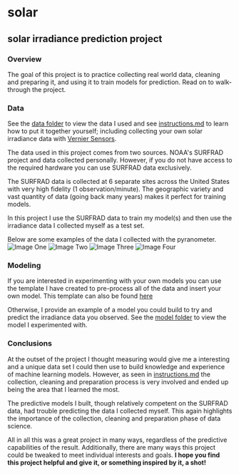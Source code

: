# solar

## solar irradiance prediction project


### Overview
The goal of this project is to practice collecting real world data, cleaning and preparing it, and using it to train models for prediction. Read on to walk-through the project.


### Data
See the [data folder](https://github.com/ian-double-u/solar/tree/master/data) to view the data I used and see [instructions.md](https://github.com/ian-double-u/solar/blob/master/data/instructions.md) to learn how to put it together yourself; including collecting your own solar irradiance data with [Vernier Sensors]([https://www.vernier.com/](https://www.vernier.com/)).


The data used in this project comes from two sources. NOAA's SURFRAD project and data collected personally. However, if you do not have access to the required hardware you can use SURFRAD data exclusively. 


The SURFRAD data is collected at 6 separate sites across the United States with very high fidelity (1 observation/minute). The geographic variety and vast quantity of data (going back many years) makes it perfect for training models.

In this project I use the SURFRAD data to train my model(s) and then use the irradiance data I collected myself as a test set.


Below are some examples of the data I collected with the pyranometer.
![Image One](https://lh3.googleusercontent.com/iVHSKQuMhFZ7Pjni4Yd0ju0DoB0A5Oi61dYcHsQHuNpykPziYbae_Qv8VtBWRJwAMu19jkxx3Y0qnU-6q92EPYn-SpR_LAHqQdJRhzc5_9O1aJ19FUenMpzqBPGn0z9HCPMoT_xrJezua4qsqXoZYuDTAveOMUG9W28FbnaOFz39KrqQDf63L1eVDrrS4pzFIsrW_Ap1xOIntnJ9Au-kcl9SH3ZVgEz8KZq4krMNCzIJ3GVz3jwYglNlQ2JnCSiK9UK60w7fvRlzYnk9uK9IwW3nzFcVD5shjQzPoZ_4GbiPBCOMTxEuPd8ueCmRa4_C6yWaMsuXETqybXFGOFxTf09DNZe1rM-O8InTxHeyRNIA8azVQ5QjMyCswzlGOHU5NfTUqibWgOSl3Jv2b8bA_fCHPi8HQ2qwEEotyQuZXf6UChTKYKcRUTcV46Ye7x-BHjXYUeClj9wufX3XX0eVZ3ppKZAphCWaeKAhKBWDVTPOUdDHR5df0SQMYI5Th3h7Ccy1obKf4V2T6x5dt86IGtZj_-flCCei4H92WbPVr7IJw_BXniSbVsrR-onA4sXzhcUUCBvoiEa-jd5lthedW2dLzp5qCNDvTkmZ6r_oq3PVENGpEIdizS-1_5nPewZIqlyNWaGEn3oazOjOEk22PCdxEAzKyVaU6wDfHZVrSNi9JLOerVjcY6Yw-pha=w424-h280-no?authuser=0) ![Image Two](https://lh3.googleusercontent.com/WK4RYmyNLFxp0AoOtRf-RkP6CaaRcxCC2y7wTrz-xTOEBD5L-SfWEYe0lb1h5LNs2DdhAaxhSbrC8dj8CuscaUA8FH8_oOj2qg3Qc3mE0zhqtM6sBhJfhdA8p2dd87_2_WPss-lKilMi3f6GWrTaUdnOIREzNczPi-M38zJ-jEE67JuEL_Z8qABfbUcfaB1DnzUZkt6TYjDTnbs9QIuxNxn1HP-a9G6NGGtlhyxPOsauln_d9ye50IO9X4oi6-aW0T864zMh57ifhqhW9XrFHNL8h1QEYbWE0zdrwYiIOAAplFuHnTiTfVQL46I-XQrk8cV4L024YSB57GzP5A2RLjIL_kafc3QymgkulCrUa_RmyG0q1ZI8UNuF55hVMGN5at_bd0NdZMONjkPAN-HSMYb2JQFDhn9m5vKbrp4Gc1LSGkVZccZxKGyLbZVP8kZlfhbse9hQdIuZPiqD4jCUjwIDXcLqi-Ma63KkP-6yrBGXgWeD0oxrcQF7TuUVMLtz037YoUIfoonVApk7GDV6xVRbghXbPrxfkfZ4DH3K6XtZlA6q9hA1iwS6aW5xmTZMSiZQ7HJLeIE5WXLFzAcC5VkzLE5O048R1fX8w_KftEnJ75HW_bv-4NHs3xkBY6kWAXM_kVcXEMm-WUmrDiK7cMTyBw315gyUffAfpSLIAmi0j0oHeVbQEXOC_uYd=w424-h280-no?authuser=0)
![Image Three](https://lh3.googleusercontent.com/iVHSKQuMhFZ7Pjni4Yd0ju0DoB0A5Oi61dYcHsQHuNpykPziYbae_Qv8VtBWRJwAMu19jkxx3Y0qnU-6q92EPYn-SpR_LAHqQdJRhzc5_9O1aJ19FUenMpzqBPGn0z9HCPMoT_xrJezua4qsqXoZYuDTAveOMUG9W28FbnaOFz39KrqQDf63L1eVDrrS4pzFIsrW_Ap1xOIntnJ9Au-kcl9SH3ZVgEz8KZq4krMNCzIJ3GVz3jwYglNlQ2JnCSiK9UK60w7fvRlzYnk9uK9IwW3nzFcVD5shjQzPoZ_4GbiPBCOMTxEuPd8ueCmRa4_C6yWaMsuXETqybXFGOFxTf09DNZe1rM-O8InTxHeyRNIA8azVQ5QjMyCswzlGOHU5NfTUqibWgOSl3Jv2b8bA_fCHPi8HQ2qwEEotyQuZXf6UChTKYKcRUTcV46Ye7x-BHjXYUeClj9wufX3XX0eVZ3ppKZAphCWaeKAhKBWDVTPOUdDHR5df0SQMYI5Th3h7Ccy1obKf4V2T6x5dt86IGtZj_-flCCei4H92WbPVr7IJw_BXniSbVsrR-onA4sXzhcUUCBvoiEa-jd5lthedW2dLzp5qCNDvTkmZ6r_oq3PVENGpEIdizS-1_5nPewZIqlyNWaGEn3oazOjOEk22PCdxEAzKyVaU6wDfHZVrSNi9JLOerVjcY6Yw-pha=w424-h280-no?authuser=0)
![Image Four](https://lh3.googleusercontent.com/32rA37Btrk_V4AkaCEgrTDOMA0qvRl5JdTWQlLdtTOL7M-CWLpiXxv9ZCGvwd0fFdNKVhJdVgQeyff7NmPnZ4cZZF9FfY47vKbCDCQuTwOZlfreQSWt3dms6PdFkbpil5nWSRc8hHGItIw3qJZ3P1US6JNg5cWb2HF_2Ro8NIaCmF9WVe8-aTiulmoxecHJ3pILpP4sEnTo3n_njeGmY0p196rGe0HKy2jngvPYzAZ2-c9eEPj0PksnzW3VRbS2qPMdi9La9gPZ0Ea3P3S2BRjufwo5sZ2_52h5UUBkmBcGmJfHfW5hTAt5-ubicEXG2Dg-zBAFfTodIxKQAXbfebU-gwacSgf9BU51h088psNzSnBoklLufXvqoyxcb3oXuv_iValAXOc_kRBEGGTj_5-V0Xhp6fc3r8oKAOx2c6KfNsOy9El-vO2XDOIrjMocaltflGbeK2_pA-54u7EYFOGVFEPexZTZZyI_gUPWb39uUD1SyLHGG3ZMowvc10K9FKQ7w22jMQC1tRuMcnJpFFX-m1PEEPg7sfSuzbtwTCaYUT4S18GwSUpF7uB3v2_mki38N2QZ1PsSY3c1GLSSblH5Xf6ERYnZYU5qZS1GFT1KFUeIAYiZ1kT9D9fNQtTKYaCmZ-sbnn5QWg1l4c76CW1u1vu56IPoDTVfU8Ohl_5OFobtiLOyNtq4Ag1M4=w424-h280-no?authuser=0)

### Modeling


If you are interested in experimenting with your own models you can use the template I have created to pre-process all of the data and insert your own model. This template can also be found [here](https://github.com/ian-double-u/solar/blob/master/model_template.py)


Otherwise, I provide an example of a model you could build to try and predict the irradiance data you observed. See the [model folder](https://github.com/ian-double-u/solar/tree/master/model) to view the model I experimented with.


### Conclusions
At the outset of the project I thought measuring would give me a interesting and a unique data set I could then use to build knowledge and experience of machine learning models. However, as seen in [instructions.md](https://github.com/ian-double-u/solar/blob/master/data/instructions.md) the collection, cleaning and preparation process is very involved and ended up being the area that I learned the most. 


The predictive models I built, though relatively competent on the SURFRAD data, had trouble predicting the data I collected myself. This again highlights the importance of the collection, cleaning and preparation phase of data science.


All in all this was a great project in many ways, regardless of the predictive capabilities of the result. Additionally, there are many ways this project could be tweaked to meet individual interests and goals. 
**I hope you find this project helpful and give it, or something inspired by it, a shot!**
